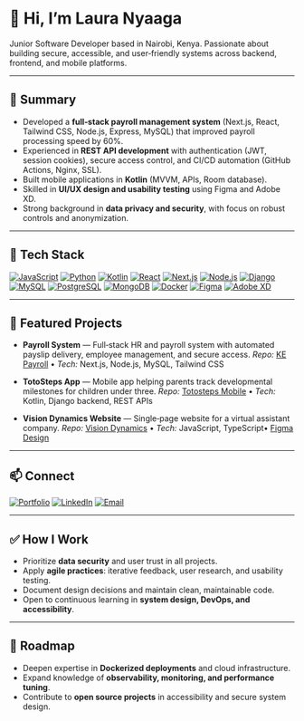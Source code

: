 # 👋 Hi, I’m Laura Nyaaga

Junior Software Developer based in Nairobi, Kenya. Passionate about building secure, accessible, and user‑friendly systems across backend, frontend, and mobile platforms.

---

## 🔎 Summary

* Developed a **full‑stack payroll management system** (Next.js, React, Tailwind CSS, Node.js, Express, MySQL) that improved payroll processing speed by 60%.
* Experienced in **REST API development** with authentication (JWT, session cookies), secure access control, and CI/CD automation (GitHub Actions, Nginx, SSL).
* Built mobile applications in **Kotlin** (MVVM, APIs, Room database).
* Skilled in **UI/UX design and usability testing** using Figma and Adobe XD.
* Strong background in **data privacy and security**, with focus on robust controls and anonymization.

---

## 🧰 Tech Stack

[![JavaScript](https://img.shields.io/badge/JavaScript-F7DF1E?logo=javascript\&logoColor=black)](#)
[![Python](https://img.shields.io/badge/Python-3776AB?logo=python\&logoColor=white)](#)
[![Kotlin](https://img.shields.io/badge/Kotlin-7F52FF?logo=kotlin\&logoColor=white)](#)
[![React](https://img.shields.io/badge/React-20232A?logo=react\&logoColor=61DAFB)](#)
[![Next.js](https://img.shields.io/badge/Next.js-000000?logo=nextdotjs\&logoColor=white)](#)
[![Node.js](https://img.shields.io/badge/Node.js-339933?logo=nodedotjs\&logoColor=white)](#)
[![Django](https://img.shields.io/badge/Django-092E20?logo=django\&logoColor=white)](#)
[![MySQL](https://img.shields.io/badge/MySQL-4479A1?logo=mysql\&logoColor=white)](#)
[![PostgreSQL](https://img.shields.io/badge/PostgreSQL-4169E1?logo=postgresql\&logoColor=white)](#)
[![MongoDB](https://img.shields.io/badge/MongoDB-47A248?logo=mongodb\&logoColor=white)](#)
[![Docker](https://img.shields.io/badge/Docker-2496ED?logo=docker\&logoColor=white)](#)
[![Figma](https://img.shields.io/badge/Figma-F24E1E?logo=figma\&logoColor=white)](#)
[![Adobe XD](https://img.shields.io/badge/Adobe%20XD-FF61F6?logo=adobexd\&logoColor=white)](#)

---

## 🧩 Featured Projects

* **Payroll System** — Full‑stack HR and payroll system with automated payslip delivery, employee management, and secure access.
  *Repo:* [KE Payroll](https://github.com/Laura-Nyaaga/KE-payroll.git) • *Tech:* Next.js, Node.js, MySQL, Tailwind CSS

* **TotoSteps App** — Mobile app helping parents track developmental milestones for children under three.
  *Repo:* [Totosteps Mobile](https://github.com/Laura-Nyaaga/Ciphers-Mobile-Totosteps.git) • *Tech:* Kotlin, Django backend, REST APIs

* **Vision Dynamics Website** — Single‑page website for a virtual assistant company.
  *Repo:* [Vision Dynamics](https://github.com/Laura-Nyaaga/visiondynamics_web.git) • *Tech:* JavaScript, TypeScript• [Figma Design](https://www.figma.com/design/qaRAbHHFi5grdsNNOH5pTm/vision-dynamics)

---

## 📫 Connect


[![Portfolio](https://img.shields.io/badge/Portfolio-%F0%9F%8C%90-blue)](https://portfolio-qf7f.vercel.app/)
[![LinkedIn](https://img.shields.io/badge/LinkedIn-0A66C2?logo=linkedin\&logoColor=white)](https://www.linkedin.com/in/laura-nyaaga-434b8b307)
[![Email](https://img.shields.io/badge/Email-nyaagaaluoch%40gmail.com-red)](mailto:nyaagaaluoch@gmail.com)


---

## ✅ How I Work

* Prioritize **data security** and user trust in all projects.
* Apply **agile practices**: iterative feedback, user research, and usability testing.
* Document design decisions and maintain clean, maintainable code.
* Open to continuous learning in **system design, DevOps, and accessibility**.

---

## 🧭 Roadmap

* Deepen expertise in **Dockerized deployments** and cloud infrastructure.
* Expand knowledge of **observability, monitoring, and performance tuning**.
* Contribute to **open source projects** in accessibility and secure system design.
